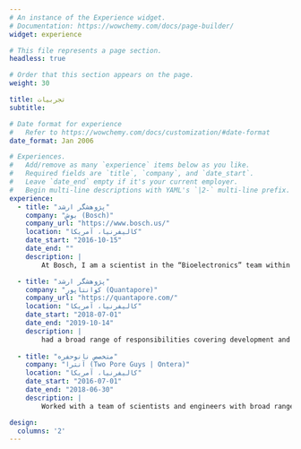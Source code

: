 ```yaml
---
# An instance of the Experience widget.
# Documentation: https://wowchemy.com/docs/page-builder/
widget: experience

# This file represents a page section.
headless: true

# Order that this section appears on the page.
weight: 30

title: تجربیات
subtitle:

# Date format for experience
#   Refer to https://wowchemy.com/docs/customization/#date-format
date_format: Jan 2006

# Experiences.
#   Add/remove as many `experience` items below as you like.
#   Required fields are `title`, `company`, and `date_start`.
#   Leave `date_end` empty if it's your current employer.
#   Begin multi-line descriptions with YAML's `|2-` multi-line prefix.
experience:
  - title: "پژوهشگر ارشد"
    company: "بوش (Bosch)"
    company_url: "https://www.bosch.us/"
    location: "کالیفرنیا، آمریکا"
    date_start: "2016-10-15"
    date_end: ""
    description: |
        At Bosch, I am a scientist in the “Bioelectronics” team within the corporate research organization. We design novel biosensors and take them from early stage proof-of-concept to the productization phase before handing them off to other business units within Bosch. My focus has been platform development and integration based on novel electrical nanobiosensors for single-molecule applications. I perform a wide range of tasks from making devices in the clean room to characterizing them using analytical techniques to designing and conducting single-molecule experiments as well as signal processing and data analysis.

  - title: "پژوهشگر ارشد"
    company: "کوانتاپور (Quantapore)"
    company_url: "https://quantapore.com/"
    location: "کالیفرنیا، آمریکا"
    date_start: "2018-07-01"
    date_end: "2019-10-14"
    description: |
        had a broad range of responsibilities covering development and optimization of Quantapore’s proprietary nanopore-based sequencing technology. This involves process development and integration for nanopore chip design and manufacturing as well as running sequencing experiments to optimize the overall platform, and bring the idea from a proof-of-concept to a market-ready product
    
  - title: "متخصص نانوحفره"
    company: "آنترا (Two Pore Guys | Ontera)"
    location: "کالیفرنیا، آمریکا"
    date_start: "2016-07-01"
    date_end: "2018-06-30"
    description: |
        Worked with a team of scientists and engineers with broad range of responsibilities falling under product development category. I was the project lead for transferring the nanopore sensors from lab-scale proof-of-concept to mass-scale production as well as implementing quality control and testing. This included interfacing with manufacturing partners and subcontractors to establish a manufacturing pipeline.

design:
  columns: '2'
---
```

